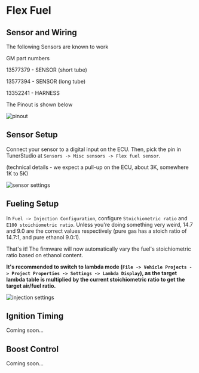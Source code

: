 # Flex Fuel

## Sensor and Wiring

The following Sensors are known to work

GM part numbers

13577379 - SENSOR (short tube)

13577394 - SENSOR (long tube)

13352241 - HARNESS

The Pinout is shown below

![pinout](https://i.imgur.com/RGOmlZq.png)

## Sensor Setup

Connect your sensor to a digital input on the ECU. Then, pick the pin in TunerStudio at `Sensors -> Misc sensors -> Flex fuel sensor`.

(technical details - we expect a pull-up on the ECU, about 3K, somewhere 1K to 5K)

![sensor settings](https://i.imgur.com/a3NWAhn.png)

## Fueling Setup

In `Fuel -> Injection Configuration`, configure `Stoichiometric ratio` and `E100 stoichiometric ratio`.  Unless you're doing something very weird, 14.7 and 9.0 are the correct values respectively (pure gas has a stoich ratio of 14.7:1, and pure ethanol 9.0:1).

That's it! The firmware will now automatically vary the fuel's stoichiometric ratio based on ethanol content.

**It's recommended to switch to lambda mode (`File -> Vehicle Projects -> Project Properties -> Settings -> Lambda Display`), as the target lambda table is multiplied by the current stoichiometric ratio to get the target air/fuel ratio.**

![injection settings](https://i.imgur.com/mRKFNjT.png)

## Ignition Timing

Coming soon...

## Boost Control

Coming soon...
